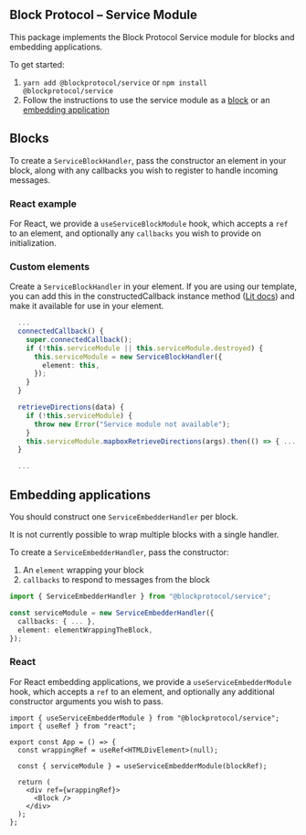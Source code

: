 ## Block Protocol – Service Module

This package implements the Block Protocol Service module for blocks and embedding applications.

To get started:

1.  `yarn add @blockprotocol/service` or `npm install @blockprotocol/service`
1.  Follow the instructions to use the service module as a [block](#blocks) or an [embedding application](#embedding-applications)

## Blocks

To create a `ServiceBlockHandler`, pass the constructor an element in your block, along with any callbacks you wish to register to handle incoming messages.

### React example

For React, we provide a `useServiceBlockModule` hook, which accepts a `ref` to an element, and optionally any `callbacks` you wish to provide on initialization.

### Custom elements

Create a `ServiceBlockHandler` in your element. If you are using our template, you can add this in the constructedCallback instance method ([Lit docs](https://lit.dev/docs/components/lifecycle/#connectedcallback)) and make it available for use in your element.

```ts
  ...
  connectedCallback() {
    super.connectedCallback();
    if (!this.serviceModule || this.serviceModule.destroyed) {
      this.serviceModule = new ServiceBlockHandler({
        element: this,
      });
    }
  }

  retrieveDirections(data) {
    if (!this.serviceModule) {
      throw new Error("Service module not available");
    }
    this.serviceModule.mapboxRetrieveDirections(args).then(() => { ... });
  }

  ...
```

## Embedding applications

You should construct one `ServiceEmbedderHandler` per block.

It is not currently possible to wrap multiple blocks with a single handler.

To create a `ServiceEmbedderHandler`, pass the constructor:

1.  An `element` wrapping your block
1.  `callbacks` to respond to messages from the block

```typescript
import { ServiceEmbedderHandler } from "@blockprotocol/service";

const serviceModule = new ServiceEmbedderHandler({
  callbacks: { ... },
  element: elementWrappingTheBlock,
});
```

### React

For React embedding applications, we provide a `useServiceEmbedderModule` hook, which accepts a `ref` to an element, and optionally any additional constructor arguments you wish to pass.

```tsx
import { useServiceEmbedderModule } from "@blockprotocol/service";
import { useRef } from "react";

export const App = () => {
  const wrappingRef = useRef<HTMLDivElement>(null);

  const { serviceModule } = useServiceEmbedderModule(blockRef);

  return (
    <div ref={wrappingRef}>
      <Block />
    </div>
  );
};
```
